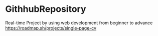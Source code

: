 # GithhubRepository
Real-time Project by using web development from beginner to advance 
https://roadmap.sh/projects/single-page-cv
